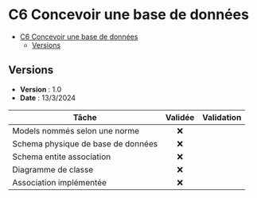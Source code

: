 # C6 Concevoir une base de données

- [C6 Concevoir une base de données](#c6-concevoir-une-base-de-données)
  - [Versions](#versions)

## Versions

- **Version** : 1.0
- **Date** : 13/3/2024

| Tâche                                       | Validée    | Validation                         |
|---------------------------------------------|:----------:|------------------------------------|
| Models nommés selon une norme               |     ❌     |                                    |
| Schema physique de base de données          |     ❌     |                                    |
| Schema entite association                   |     ❌     |                                    |
| Diagramme de classe                         |     ❌     |                                    |
| Association implémentée                     |     ❌     |                                    |
